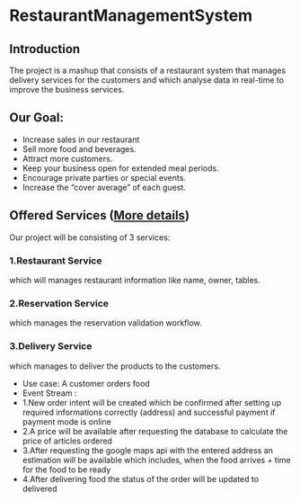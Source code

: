 # RestaurantManagementSystem

## Introduction
The project is a mashup that consists of a restaurant system that manages delivery services for the customers and which analyse data in real-time to improve the business services. 


## Our Goal:
* Increase sales in our restaurant
* Sell more food and beverages.
* Attract more customers.
* Keep your business open for extended meal periods.
* Encourage private parties or special events.
* Increase the “cover average” of each guest.

## Offered Services ([More details]())
Our project will be consisting of 3 services:

### 1.Restaurant Service
which will manages restaurant information like name, owner, tables.

### 2.Reservation Service
which manages the reservation validation workflow.

### 3.Delivery Service
which manages to deliver the products to the customers.

* Use case: A customer orders food
* Event Stream :
* 1.New order intent will be created which be confirmed after setting up  required informations correctly (address) and successful payment if payment mode is online 
* 2.A price will be available after requesting the database to calculate the price of articles ordered
* 3.After requesting the google maps api with the entered address an estimation will be available which includes, when the food arrives + time for the food to be ready
* 4.After delivering food the status of the order will be updated to delivered 
